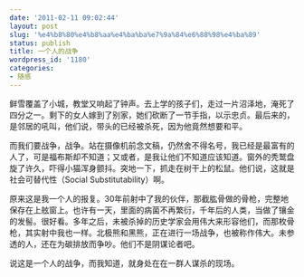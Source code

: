 ```yaml
---
date: '2011-02-11 09:02:44'
layout: post
slug: '%e4%b8%80%e4%b8%aa%e4%ba%ba%e7%9a%84%e6%88%98%e4%ba%89'
status: publish
title: 一个人的战争
wordpress_id: '1180'
categories:
- 随感
---
```


鲜雪覆盖了小城，教堂又响起了钟声。去上学的孩子们，走过一片沼泽地，淹死了四分之一。剩下的女人嫁到了别家，她们砍断了一节手指，以示忠贞。最后来的，是邻居的吼叫，他们说，带头的已经被杀死，因为他竟然想要和平。

而我们要战争，战争。站在摄像机前念文稿，仍然舍不得名号，我已经是最富有的人了，可是福布斯却不知道；又或者，是我让他们不知道应该知道。窗外的秃鹫盘旋了许久，吓得小猫浑身颤抖。突地一下，抓走在树干上的松鼠。他们说，这就是社会可替代性（Social Substitutability）啊。

原来这是我一个人的报复。30年前射中了我的伙伴，那截肱骨做的骨枪，完整地保存在上舷窗上。也许有一天，里面的病菌不再繁衍，千年后的人类，当做了镶金的发髻。很好看。多年之后，未被杀掉的历史学家会用伟大来形容他们，而那枚骨枪，其实射中我也一样。北极熊和黑熊，正在进行一场战争，也被称作伟大。未参透的人，还在为碳排放而争吵。他们不是阴谋论者吧。

说这是一个人的战争，而我知道，就身处在在一群人谋杀的现场。
